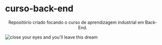 # curso-back-end
<p align="center"> Repositório criado focando o curso de aprendizagem industrial em Back-End. </p>

![close your eyes and you'll leave this dream](https://user-images.githubusercontent.com/125308172/219922815-812a9ff8-a4c7-48f9-aad9-389261879dcb.png)
